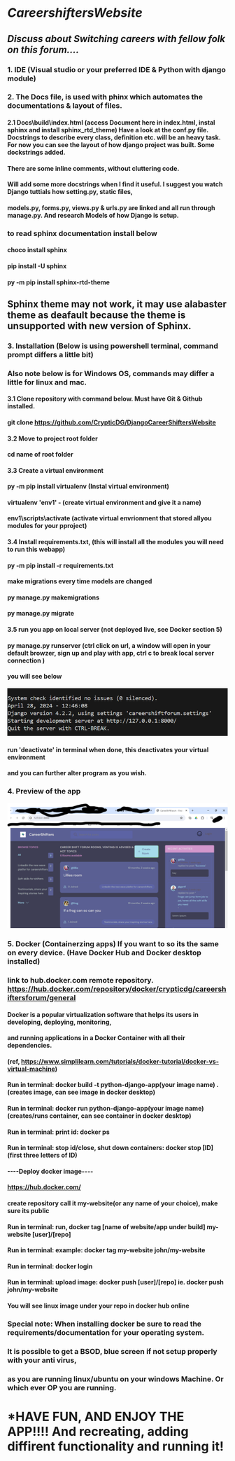 # *CareershiftersWebsite*
## _Discuss about Switching careers with fellow folk on this forum...._

### 1. IDE (Visual studio or your preferred IDE & Python with django module)

### 2. The Docs file, is used with phinx which automates the documentations & layout of files. 

#### 2.1 Docs\build\index.html (access Document here in index.html, instal sphinx and install  sphinx_rtd_theme) Have a look at the conf.py file. Docstrings to describe every class, definition etc. will be an heavy task. For now you can see the layout of how django project was built. Some dockstrings added. 
#### There are some inline comments, without cluttering code. 
#### Will add some more docstrings when I find it useful. I suggest you watch Django tuttials how setting.py, static files,
#### models.py, forms.py, views.py & urls.py are linked and all run through manage.py. And research Models of how Django is setup. 
### to read sphinx documentation install below
#### choco install sphinx
#### pip install -U sphinx
#### py -m pip install sphinx-rtd-theme
## Sphinx theme may not work, it may use alabaster theme as deafault because the theme is unsupported with new version of Sphinx.

### 3. Installation (Below is using powershell terminal, command prompt differs a little bit)

### Also note below is for Windows OS, commands may differ a little for linux and mac. 
#### 3.1 Clone repository with command below. Must have Git & Github installed. 
#### git clone https://github.com/CrypticDG/DjangoCareerShiftersWebsite
#### 3.2 Move to project root folder
#### cd name of root folder
#### 3.3 Create a virtual environment
#### py -m pip install virtualenv (Instal virtual environment)
#### virtualenv 'env1' - (create virtual environment and give it a name)
#### env1\scripts\activate (activate virtual envrionment that stored allyou modules for your pproject)
#### 3.4 Install requirements.txt, (this will install all the modules you will need to run this webapp)
#### py -m pip install -r requirements.txt
#### make migrations every time models are changed
#### py manage.py makemigrations
#### py manage.py migrate
#### 3.5 run you app on local server (not deployed live, see Docker section 5)
#### py manage.py runserver (ctrl click on url, a window will open in your default browzer, sign up and play with app, ctrl c to break local server connection )
#### you will see below

![screenshot](runserver.png)

#### run 'deactivate' in terminal when done, this deactivates your virtual environment
#### and you can further alter program as you wish. 

### 4. Preview of the app

![screenshot](app.png)

### 5. Docker (Containerzing apps) If you want to so its the same on every device. (Have Docker Hub and Docker desktop installed)
### link to hub.docker.com remote repository. https://hub.docker.com/repository/docker/crypticdg/careershiftersforum/general

#### Docker is a popular virtualization software that helps its users in developing, deploying, monitoring, 
#### and running applications in a Docker Container with all their dependencies. 
#### (ref, https://www.simplilearn.com/tutorials/docker-tutorial/docker-vs-virtual-machine)

#### Run in terminal: docker build -t python-django-app(your image name) . (creates image, can see image in docker desktop)   
#### Run in terminal: docker run python-django-app(your image name) (creates/runs container, can see container in docker desktop)   
#### Run in terminal: print id: docker ps
#### Run in terminal: stop id/close, shut down containers: docker stop [ID]  (first three letters of ID)
#### ----Deploy docker image----
#### https://hub.docker.com/
#### create repository call it my-website(or any name of your choice), make sure its public
#### Run in terminal: run, docker tag [name of website/app under build] my-website [user]/[repo]
#### Run in terminal: example: docker tag my-website john/my-website
#### Run in terminal: docker login
#### Run in terminal: upload image:  docker push [user]/[repo] ie. docker push john/my-website
#### You will see linux image under your repo in docker hub online

### Special note: When installing docker be sure to read the requirements/documentation for your operating system.
### It is possible to get a BSOD, blue screen if not setup properly with your anti virus, 
### as you are running linux/ubuntu on your windows Machine. Or which ever OP you are running. 

# *HAVE FUN, AND ENJOY THE APP!!!! And recreating, adding diffirent functionality and running it!






